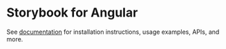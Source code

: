 # Storybook for Angular

See [documentation](https://storybook.js.org/docs/angular/get-started/introduction) for installation instructions, usage examples, APIs, and more.
